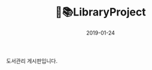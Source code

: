 ﻿---
layout: post
title:  "📖📚LibraryProject"
date:   2019-01-24
excerpt: "📖📚JSP Servlet MVC패턴적용한 도서관리게시판"
project: true
tag:
- servlet
- mvc
comments: false
---
 도서관리 게시판입니다.